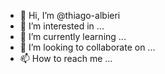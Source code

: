 - 👋 Hi, I’m @thiago-albieri
- 👀 I’m interested in ...
- 🌱 I’m currently learning ...
- 💞️ I’m looking to collaborate on ...
- 📫 How to reach me ...

<!---
thiago-albieri/thiago-albieri is a ✨ special ✨ repository because its `README.md` (this file) appears on your GitHub profile.
You can click the Preview link to take a look at your changes.
--->
